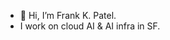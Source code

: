 - 👋 Hi, I’m Frank K. Patel. 
- I work on cloud AI & AI infra in SF. 

<!---
frankkpatel/frankkpatel is a ✨ special ✨ repository because its `README.md` (this file) appears on your GitHub profile.
You can click the Preview link to take a look at your changes.
--->
